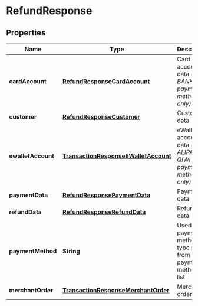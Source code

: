 
# RefundResponse

## Properties
Name | Type | Description | Notes
------------ | ------------- | ------------- | -------------
**cardAccount** | [**RefundResponseCardAccount**](RefundResponseCardAccount.md) | Card account data *(for BANKCARD payment method only)* |  [optional]
**customer** | [**RefundResponseCustomer**](RefundResponseCustomer.md) | Customer data |  [optional]
**ewalletAccount** | [**TransactionResponseEWalletAccount**](TransactionResponseEWalletAccount.md) | eWallet account data *(for ALIPAY and QIWI payment methods only)* |  [optional]
**paymentData** | [**RefundResponsePaymentData**](RefundResponsePaymentData.md) | Payment data | 
**refundData** | [**RefundResponseRefundData**](RefundResponseRefundData.md) | Refund data | 
**paymentMethod** | **String** | Used payment method type name from payment methods list |  [optional]
**merchantOrder** | [**TransactionResponseMerchantOrder**](TransactionResponseMerchantOrder.md) | Merchant order data |  [optional]




